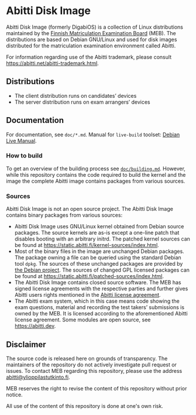 Abitti Disk Image
================================
Abitti Disk Image (formerly DigabiOS) is a collection of Linux distributions maintained by the [Finnish Matriculation Examination Board](http://www.ylioppilastutkinto.fi/) (MEB). The distributions are based on Debian GNU/Linux and used for disk images distributed for the matriculation examination environment called Abitti.

For information regarding use of the Abitti trademark, please consult https://abitti.net/abitti-trademark.html.


## Distributions

 * The client distribution runs on candidates’ devices
 * The server distribution runs on exam arrangers’ devices


## Documentation
For documentation, see `doc/*.md`. Manual for `live-build` toolset: 
[Debian Live Manual](https://live-team.pages.debian.net/live-manual/).


### How to build
To get an overview of the building process see [`doc/building.md`](doc/building.md). However, while this repository contains the code required to build the kernel and the image the complete Abitti image contains packages from various sources.


### Sources
Abitti Disk Image is not an open source project. The Abitti Disk Image contains binary packages from various sources:

* Abitti Disk Image uses GNU/Linux kernel obtained from Debian source packages. The source kernels are as-is except a one-line patch that disables booting with an arbitrary initrd. The patched kernel sources can be found at https://static.abitti.fi/kernel-sources/index.html.
* Most of the binary files in the image are unchanged Debian packages. The package owning a file can be queried using the standard Debian tool `dpkg`. The sources of these unchanged packages are provided by [the Debian project](https://www.debian.org/distrib/packages). The sources of changed GPL licensed packages can be found at https://static.abitti.fi/patched-sources/index.html.
* The Abitti Disk Image contains closed source software. The MEB has signed license agreements with the respective parties and further gives Abitti users rights mentioned in the [Abitti license agreement](https://www.abitti.fi/kayttoehdot/).
* The Abitti exam system, which in this case means code showing the exam questions, material and recording the test takers’ submissions is owned by the MEB. It is licensed according to the aforementioned Abitti license agreement. Some modules are open source, see https://abitti.dev.

## Disclaimer
The source code is released here on grounds of transparency. The maintainers of the repository do not actively investigate pull request or issues. To contact MEB regarding this repository, please use the address abitti@ylioppilastutkinto.fi.

MEB reserves the right to revise the content of this repository without prior notice.

All use of the content of this repository is done at one's own risk.

